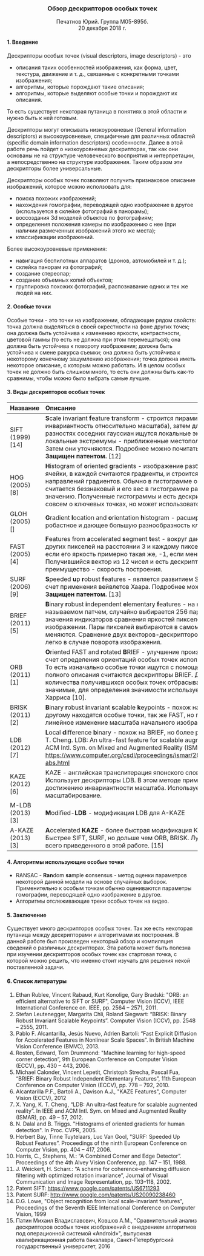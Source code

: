 ### <center> Обзор дескрипторов особых точек </center>
 <center> Печатнов Юрий. Группа М05-895б. </center>
 <center> 20 декабря 2018 г. </center>
  
#### 1. Введение

Дескрипторы особых точек (visual descriptors, image descriptors) - это

* описания таких особенностей изображения, как форма, цвет, текстура, движение и т. д., связанные с конкретными точками изображения;
* алгоритмы, которые порождают такие описания;
* алгоритмы, которые выделяют особые точки и порождают их описания.

То есть существует некоторая путаница в понятиях в этой области и нужно быть к ней готовым.

Дескрипторы могут описывать низкоуровневые (General information descriptors) и высокоуровневые, специфичные для различных областей (specific domain information descriptors) особенности. Далее в этой работе речь пойдет о низкоуровневых дескрипторах, так как они основаны не на структуре человеческого восприятия и интерпретации, а непосредственно на структуре изображения. Таким образом эти дескрипторы более универсальные.

Дескрипторы особых точек позволяют получить признаковое описание изображений, которое можно исползовать для:

* поиска похожих изображений;
* нахождения гомографии, переводящей одно изображение в другое (используется в склейке фотографий в панорамы);
* воссоздания 3d моделей объектов по фотографиям;
* определения положения камеры по изображению с нее (при наличии размеченных изображений этого же места);
* классификации изображений.

Более высокоуровневые применения:

* навигация беспилотных аппаратов (дронов, автомобилей и т. д.);
* склейка панорам из фотографий;
* создание стереопар;
* создание объемных копий объектов;
* группировка похожих фотографий, распознавание одних и тех же людей на них.

#### 2. Особые точки

Особые точки - это точки на изображении, обладающие рядом свойств: точка должна выделяться в своей окрестности на фоне других точек; она должна быть устойчива к изменению яркости, контрастности, цветовой гаммы (то есть не должна при этом перемещаться); она должна быть устойчива к повороту изображения; должна быть устойчива к смене ракурса съемки; она должна быть устойчива к некоторому конечному зашумлению изображения; точка должна иметь некоторое описание, с которым можно работать. И в целом особых точек не должно быть слишком много, то есть они должны быть как-то сравнимы, чтобы можно было выбрать самые лучшие.

#### 3. Виды дескрипторов особых точек

| Название | Описание |
|---|:---|
| SIFT <br> (1999)  <br> [14]  | <b>S</b>cale <b>i</b>nvariant <b>f</b>eature <b>t</b>ransform - строится пирамида гауссианов (это дает инвариантность относительно масштаба), затем для каждого уровня в разностях соседних гауссиан ищутся локальные экстремумы. Эти локальные экстремумы - приближенные местоположения особых точек. Затем они уточняются. Подробнее можно почитать [здесь](https://habr.com/post/106302/) или [здесь](http://en.cs.msu.ru/sites/cmc/files/docs/lukianitsa.pdf). <b>Защищен патентом.</b> [12]|
| HOG <br> (2005) <br> [8]  | <b>H</b>istogram of <b>o</b>riented <b>g</b>radients - изображение разбивается на маленькие ячейки, в каждой считаются градиенты, и строится диаграмма направлений градиентов. Обычно в гистограмме около 9 бинов, градиент считается беззнаковый и его вес в гистограмме равен его абсолютному значению. Полученные гистограммы и есть дескрипторы. То есть это не совсем о ключевых точках, но может использоватся схожим образом. |
| GLOH <br> (2005) <br> []  | <b>G</b>radient <b>l</b>ocation and <b>o</b>rientation <b>h</b>istogram - расширение SIFT, более робастное и дающее большую разнообразность ключевых точек. |
| FAST <br> (2005) <br> [4] | <b>F</b>eatures from <b>a</b>ccelerated <b>s</b>egment <b>t</b>est - вокруг данного пикселя берется 12 других пикселей на расстоянии 3 и каждому пикселю сопоставляется 0, если его яркость примерно такая же, -1, если меньше, +1, если больше. Получившийся вектор из 12 чисел и есть дескриптор. Важное его преимущество - скорость построения. |
| SURF  <br> (2006) <br> [9] | <b>S</b>peeded <b>u</b>p <b>r</b>obust <b>f</b>eatures - является развитием SIFT, работает быстрее за счет применения вейвлетов Хаара. Подробнее можно почитать [здесь](http://en.cs.msu.ru/sites/cmc/files/docs/lukianitsa.pdf). <b>Защищен патентом.</b> [13]  |
| BRIEF <br> (2011)  <br> [5]  | <b>B</b>inary <b>r</b>obust <b>i</b>ndependent <b>e</b>lementary <b>f</b>eatures - на кусочке изображения, называемом патчем, случайно выбирается 256 пар пикселей, дескриптор - значения индикаторов сравнения яркостей пикселей из пар на размытом изображении. Пары пикселей выбираются в самом начале и затем не меняются. Сравнение двух векторов-дескрипторов проводится не очень легко в случае поворота изображения. |
| ORB <br> (2011) <br> [1] | <b>O</b>riented FAST and <b>r</b>otated <b>B</b>RIEF - улучшение производительности BRIEF за счет определения ориентаций особых точек используя дескрипторы FAST. То есть изначально особые точки ищутся с помощью FAST, но для более полного описания считаются дескрипторы BRIEF. Для ограничения количества получившихся особых точек отбрасываются наименее значимые, для определения значимости используется детектор углов Харриса [10]. |
| BRISK <br> (2011) <br> [2] | <b>B</b>inary <b>r</b>obust <b>i</b>nvariant <b>s</b>calable <b>k</b>eypoints - похож на ORB, но немного по другому находятся особые точки, так же FAST, но при этом используется линейное изменение масштаба начального изображения. |
| LDB <br> (2012)  <br> [7] | <b>L</b>ocal <b>d</b>ifference <b>b</b>inary - похож на BRIEF, но более робастный. X. Yang and K. T. Cheng. LDB: An ultra-fast feature for scalable augmented reality. In IEEE and ACM Intl. Sym. on Mixed and Augmented Reality (ISMAR), 2012 https://www.computer.org/csdl/proceedings/ismar/2012/4660/00/06402537-abs.html |
| KAZE <br> (2012) <br> [6]  | KAZE - английская транслитерация японского слова, означающего: ветер. Использует дескрипторы LDB. В этом методе применяется новый подход к достижению инвариантности масштаба. Используется особое нелинейное масштабирование.|
| M-LDB <br> (2013) <br> [3]  | <b>M</b>odified-<b>LDB</b> - модификация LDB для A-KAZE |
| A-KAZE <br> (2013) <br> [3] | <b>A</b>ccelerated <b>KAZE</b> - более быстрая модификация KAZE, использует M-LDB. Быстрее SIFT, SURF, но дольше чем ORB, BRISK. Лучшее качество среди всего приведенного в этой работе. [15] |

#### 4. Алгоритмы использующие особые точки

* RANSAC - <b>Ran</b>dom <b>sa</b>mple <b>c</b>onsensus - метод оценки параметров некоторой данной модели на основе случайных выборок. Применительно к особым точкам обычно оцениваются параметры гомографии, переводящей одно изображение в другое.
* Алгоритмы отслеживающие треки особых точек на видео.


#### 5. Заключение

Существует много дескрипторов особых точек. Так же есть некоторая путаница между дескрипторами и алгоритмами их построения. 
В данной работе был произведен некоторый обзор и компиляция сведений о различных дескрипторах. Эта работа может быть полезна при изучении дескрипторов особых точек как стартовая точка, с которой можно решить, что именно стоит изучать для решения некой поставленной задачи.

#### 6. Список литературы

1. Ethan Rublee, Vincent Rabaud, Kurt Konolige, Gary Bradski: "ORB: an
efficient alternative to SIFT or SURF", Computer Vision (ICCV), IEEE International Conference on. IEEE, pp. 2564 – 2571, 2011.
2. Stefan Leutenegger, Margarita Chli, Roland Siegwart: “BRISK: Binary
Robust Invariant Scalable Keypoints”. Computer Vision (ICCV),
pp. 2548 – 2555, 2011.
3. Pablo F. Alcantarilla, Jesús Nuevo, Adrien Bartoli: “Fast Explicit Diffusion for Accelerated Features in Nonlinear Scale Spaces”. In British Machine Vision Conference (BMVC), 2013.
4. Rosten, Edward, Tom Drummond: "Machine learning for high-speed corner detection”, 9th European Conference on Computer Vision (ECCV),
pp. 430 – 443, 2006.
5. Michael Calonder, Vincent Lepetit, Christoph Strecha, Pascal Fua, “BRIEF: Binary Robust Independent Elementary Features”, 11th European Conference on Computer Vision (ECCV), pp. 778 – 792, 2010.
6. Alcantarilla P.F., Bartoli A., Davison A.J., "KAZE Features", Computer Vision (ECCV), 2012 
7. X. Yang, K. T. Cheng, “LDB: An ultra-fast feature for scalable augmented reality”. In IEEE and ACM Intl. Sym. on Mixed and Augmented Reality (ISMAR), pp. 49 – 57, 2012.
8. N. Dalal and B. Triggs. "Histograms of oriented gradients for human detection". In Proc. CVPR, 2005.
9. Herbert Bay, Tinne Tuytelaars, Luc Van Gool, "SURF: Speeded Up Robust Features”. Proceedings of the ninth European Conference on Computer Vision, pp. 404 – 417, 2006.
10. Harris, C., Stephens, M.: “A Combined Corner and Edge Detector”.
Proceedings of the 4th Alvey Vision Conference, pp. 147 – 151, 1988.
11. J. Weickert, H. Scharr.: “A scheme for coherence-enhancing diffusion filtering with optimized rotation invariance”, Journal of Visual Communication and Image Representation, pp. 103–118, 2002.
12. Patent SIFT: https://www.google.com/patents/US6711293
13. Patent SURF: http://www.google.com/patents/US20090238460
14. D.G. Lowe, "Object recognition from local scale-invariant features", Proceedings of the Seventh IEEE International Conference on Computer Vision, 1999
15. Патин Михаил Владиславович, Ковшов А.М., "Cравнительный анализ дескрипторов особых точек изображений с внедрением алгоритмов под операционной системой «Android»", выпускная квалификационная работа бакалавра, Санкт-Петербургский государственный университет, 2016
